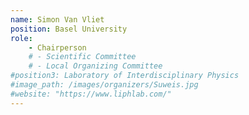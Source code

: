 ```yaml
---
name: Simon Van Vliet
position: Basel University
role: 
    - Chairperson
    # - Scientific Committee
    # - Local Organizing Committee
#position3: Laboratory of Interdisciplinary Physics
#image_path: /images/organizers/Suweis.jpg
#website: "https://www.liphlab.com/"
---
```

